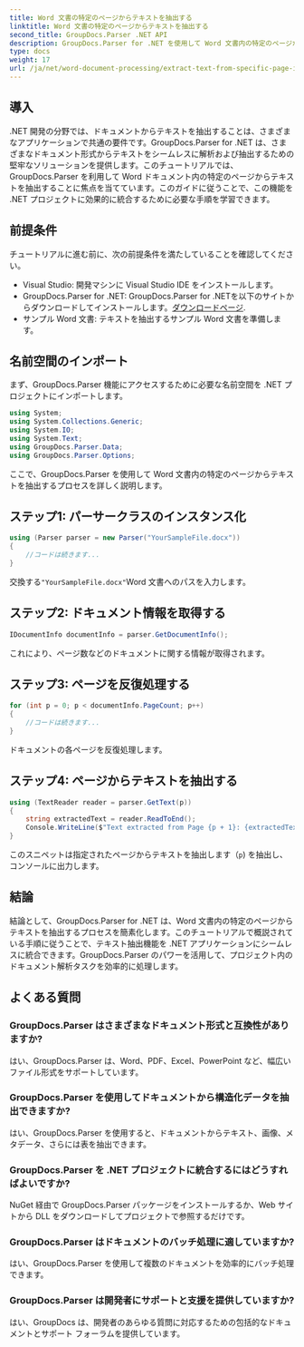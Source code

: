 ```yaml
---
title: Word 文書の特定のページからテキストを抽出する
linktitle: Word 文書の特定のページからテキストを抽出する
second_title: GroupDocs.Parser .NET API
description: GroupDocs.Parser for .NET を使用して Word 文書内の特定のページからテキストを抽出する方法を学習します。テキスト抽出機能を .NET に統合します。
type: docs
weight: 17
url: /ja/net/word-document-processing/extract-text-from-specific-page-in-word-document/
---
```

## 導入
.NET 開発の分野では、ドキュメントからテキストを抽出することは、さまざまなアプリケーションで共通の要件です。GroupDocs.Parser for .NET は、さまざまなドキュメント形式からテキストをシームレスに解析および抽出するための堅牢なソリューションを提供します。このチュートリアルでは、GroupDocs.Parser を利用して Word ドキュメント内の特定のページからテキストを抽出することに焦点を当てています。このガイドに従うことで、この機能を .NET プロジェクトに効果的に統合するために必要な手順を学習できます。
## 前提条件
チュートリアルに進む前に、次の前提条件を満たしていることを確認してください。
- Visual Studio: 開発マシンに Visual Studio IDE をインストールします。
-  GroupDocs.Parser for .NET: GroupDocs.Parser for .NETを以下のサイトからダウンロードしてインストールします。[ダウンロードページ](https://releases.groupdocs.com/parser/net/).
- サンプル Word 文書: テキストを抽出するサンプル Word 文書を準備します。

## 名前空間のインポート
まず、GroupDocs.Parser 機能にアクセスするために必要な名前空間を .NET プロジェクトにインポートします。
```csharp
using System;
using System.Collections.Generic;
using System.IO;
using System.Text;
using GroupDocs.Parser.Data;
using GroupDocs.Parser.Options;
```

ここで、GroupDocs.Parser を使用して Word 文書内の特定のページからテキストを抽出するプロセスを詳しく説明します。
## ステップ1: パーサークラスのインスタンス化
```csharp
using (Parser parser = new Parser("YourSampleFile.docx"))
{
    //コードは続きます...
}
```
交換する`"YourSampleFile.docx"`Word 文書へのパスを入力します。
## ステップ2: ドキュメント情報を取得する
```csharp
IDocumentInfo documentInfo = parser.GetDocumentInfo();
```
これにより、ページ数などのドキュメントに関する情報が取得されます。
## ステップ3: ページを反復処理する
```csharp
for (int p = 0; p < documentInfo.PageCount; p++)
{
    //コードは続きます...
}
```
ドキュメントの各ページを反復処理します。
## ステップ4: ページからテキストを抽出する
```csharp
using (TextReader reader = parser.GetText(p))
{
    string extractedText = reader.ReadToEnd();
    Console.WriteLine($"Text extracted from Page {p + 1}: {extractedText}");
}
```
このスニペットは指定されたページからテキストを抽出します（`p`) を抽出し、コンソールに出力します。

## 結論
結論として、GroupDocs.Parser for .NET は、Word 文書内の特定のページからテキストを抽出するプロセスを簡素化します。このチュートリアルで概説されている手順に従うことで、テキスト抽出機能を .NET アプリケーションにシームレスに統合できます。GroupDocs.Parser のパワーを活用して、プロジェクト内のドキュメント解析タスクを効率的に処理します。

## よくある質問
### GroupDocs.Parser はさまざまなドキュメント形式と互換性がありますか?
はい、GroupDocs.Parser は、Word、PDF、Excel、PowerPoint など、幅広いファイル形式をサポートしています。
### GroupDocs.Parser を使用してドキュメントから構造化データを抽出できますか?
はい、GroupDocs.Parser を使用すると、ドキュメントからテキスト、画像、メタデータ、さらには表を抽出できます。
### GroupDocs.Parser を .NET プロジェクトに統合するにはどうすればよいですか?
NuGet 経由で GroupDocs.Parser パッケージをインストールするか、Web サイトから DLL をダウンロードしてプロジェクトで参照するだけです。
### GroupDocs.Parser はドキュメントのバッチ処理に適していますか?
はい、GroupDocs.Parser を使用して複数のドキュメントを効率的にバッチ処理できます。
### GroupDocs.Parser は開発者にサポートと支援を提供していますか?
はい、GroupDocs は、開発者のあらゆる質問に対応するための包括的なドキュメントとサポート フォーラムを提供しています。